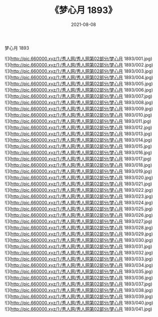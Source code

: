 ﻿---
layout: post
title:  《梦心月 1893》
date:   2021-08-08
img: http://pic.660000.xyz/1:/秀人网/秀人网第02部分/梦心月 1893/000.jpg
categories: [美女, 清纯, 唯美]
---

梦心月 1893

  ![](http://pic.660000.xyz/1:/秀人网/秀人网第02部分/梦心月 1893/001.jpg) <br> ![](http://pic.660000.xyz/1:/秀人网/秀人网第02部分/梦心月 1893/002.jpg) <br> ![](http://pic.660000.xyz/1:/秀人网/秀人网第02部分/梦心月 1893/003.jpg) <br> ![](http://pic.660000.xyz/1:/秀人网/秀人网第02部分/梦心月 1893/004.jpg) <br> ![](http://pic.660000.xyz/1:/秀人网/秀人网第02部分/梦心月 1893/005.jpg) <br> ![](http://pic.660000.xyz/1:/秀人网/秀人网第02部分/梦心月 1893/006.jpg) <br> ![](http://pic.660000.xyz/1:/秀人网/秀人网第02部分/梦心月 1893/007.jpg) <br> ![](http://pic.660000.xyz/1:/秀人网/秀人网第02部分/梦心月 1893/008.jpg) <br> ![](http://pic.660000.xyz/1:/秀人网/秀人网第02部分/梦心月 1893/009.jpg) <br> ![](http://pic.660000.xyz/1:/秀人网/秀人网第02部分/梦心月 1893/010.jpg) <br> ![](http://pic.660000.xyz/1:/秀人网/秀人网第02部分/梦心月 1893/011.jpg) <br> ![](http://pic.660000.xyz/1:/秀人网/秀人网第02部分/梦心月 1893/012.jpg) <br> ![](http://pic.660000.xyz/1:/秀人网/秀人网第02部分/梦心月 1893/013.jpg) <br> ![](http://pic.660000.xyz/1:/秀人网/秀人网第02部分/梦心月 1893/014.jpg) <br> ![](http://pic.660000.xyz/1:/秀人网/秀人网第02部分/梦心月 1893/015.jpg) <br> ![](http://pic.660000.xyz/1:/秀人网/秀人网第02部分/梦心月 1893/016.jpg) <br> ![](http://pic.660000.xyz/1:/秀人网/秀人网第02部分/梦心月 1893/017.jpg) <br> ![](http://pic.660000.xyz/1:/秀人网/秀人网第02部分/梦心月 1893/018.jpg) <br> ![](http://pic.660000.xyz/1:/秀人网/秀人网第02部分/梦心月 1893/019.jpg) <br> ![](http://pic.660000.xyz/1:/秀人网/秀人网第02部分/梦心月 1893/020.jpg) <br> ![](http://pic.660000.xyz/1:/秀人网/秀人网第02部分/梦心月 1893/021.jpg) <br> ![](http://pic.660000.xyz/1:/秀人网/秀人网第02部分/梦心月 1893/022.jpg) <br> ![](http://pic.660000.xyz/1:/秀人网/秀人网第02部分/梦心月 1893/023.jpg) <br> ![](http://pic.660000.xyz/1:/秀人网/秀人网第02部分/梦心月 1893/024.jpg) <br> ![](http://pic.660000.xyz/1:/秀人网/秀人网第02部分/梦心月 1893/025.jpg) <br> ![](http://pic.660000.xyz/1:/秀人网/秀人网第02部分/梦心月 1893/026.jpg) <br> ![](http://pic.660000.xyz/1:/秀人网/秀人网第02部分/梦心月 1893/027.jpg) <br> ![](http://pic.660000.xyz/1:/秀人网/秀人网第02部分/梦心月 1893/028.jpg) <br> ![](http://pic.660000.xyz/1:/秀人网/秀人网第02部分/梦心月 1893/029.jpg) <br> ![](http://pic.660000.xyz/1:/秀人网/秀人网第02部分/梦心月 1893/030.jpg) <br> ![](http://pic.660000.xyz/1:/秀人网/秀人网第02部分/梦心月 1893/031.jpg) <br> ![](http://pic.660000.xyz/1:/秀人网/秀人网第02部分/梦心月 1893/032.jpg) <br> ![](http://pic.660000.xyz/1:/秀人网/秀人网第02部分/梦心月 1893/033.jpg) <br> ![](http://pic.660000.xyz/1:/秀人网/秀人网第02部分/梦心月 1893/034.jpg) <br> ![](http://pic.660000.xyz/1:/秀人网/秀人网第02部分/梦心月 1893/035.jpg) <br> ![](http://pic.660000.xyz/1:/秀人网/秀人网第02部分/梦心月 1893/036.jpg) <br> ![](http://pic.660000.xyz/1:/秀人网/秀人网第02部分/梦心月 1893/037.jpg) <br> ![](http://pic.660000.xyz/1:/秀人网/秀人网第02部分/梦心月 1893/038.jpg) <br> ![](http://pic.660000.xyz/1:/秀人网/秀人网第02部分/梦心月 1893/039.jpg) <br> ![](http://pic.660000.xyz/1:/秀人网/秀人网第02部分/梦心月 1893/040.jpg) <br> ![](http://pic.660000.xyz/1:/秀人网/秀人网第02部分/梦心月 1893/041.jpg) <br>